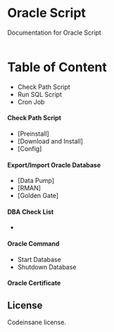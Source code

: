 # Oracle Script
Documentation for Oracle Script
```bash

```

# Table of Content
* Check Path Script
* Run SQL Script
* Cron Job

#### Check Path Script
* [Preinstall]
* [Download and Install]
* [Config]

#### Export/Import Oracle Database
* [Data Pump]
* [RMAN]
* [Golden Gate]

#### DBA Check List
* 

#### Oracle Command
* Start Database
* Shutdown Database

#### Oracle Certificate

## License
Codeinsane license.